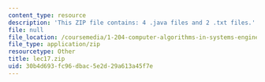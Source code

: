 ```yaml
---
content_type: resource
description: 'This ZIP file contains: 4 .java files and 2 .txt files.'
file: null
file_location: /coursemedia/1-204-computer-algorithms-in-systems-engineering-spring-2010/30b4d693fc96dbac5e2d29a613a45f7e_lec17.zip
file_type: application/zip
resourcetype: Other
title: lec17.zip
uid: 30b4d693-fc96-dbac-5e2d-29a613a45f7e
---
```

